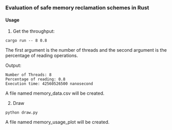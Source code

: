 ### Evaluation of safe memory reclamation schemes in Rust

#### Usage
1. Get the throughput:
```
cargo run -- 8 0.8
```
The first argument is the number of threads and the second argument is the percentage of reading operations.

Output:
```
Number of Threads: 8
Percentage of reading: 0.8
Execution time: 42560526500 nanosecond
```
A file named memory_data.csv will be created. 

2. Draw
```
python draw.py
```
A file named memory_usage_plot will be created.